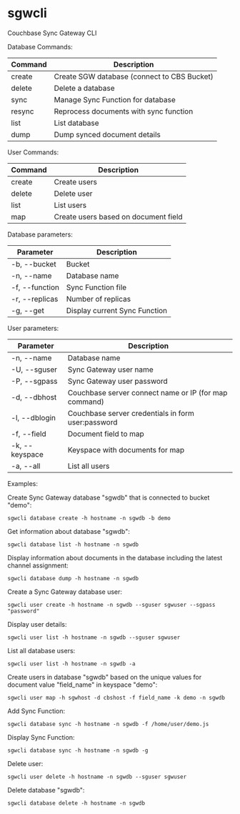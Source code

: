 # sgwcli

Couchbase Sync Gateway CLI

Database Commands:

| Command | Description                                 |
|---------|---------------------------------------------|
| create  | Create SGW database (connect to CBS Bucket) |
| delete  | Delete a database                           |
| sync    | Manage Sync Function for database           |
| resync  | Reprocess documents with sync function      |
| list    | List database                               |
| dump    | Dump synced document details                |

User Commands:

| Command | Description                          |
|---------|--------------------------------------|
| create  | Create users                         |
| delete  | Delete user                          |
| list    | List users                           |
| map     | Create users based on document field |

Database parameters:

| Parameter      | Description                   |
|----------------|-------------------------------|
| -b, --bucket   | Bucket                        |
| -n, --name     | Database name                 |
| -f, --function | Sync Function file            |
| -r, --replicas | Number of replicas            |
| -g, --get      | Display current Sync Function |

User parameters:

| Parameter      | Description                                           |
|----------------|-------------------------------------------------------|
| -n, --name     | Database name                                         |
| -U, --sguser   | Sync Gateway user name                                |
| -P, --sgpass   | Sync Gateway user password                            |
| -d, --dbhost   | Couchbase server connect name or IP (for map command) |
| -l, --dblogin  | Couchbase server credentials in form user:password    |
| -f, --field    | Document field to map                                 |
| -k, --keyspace | Keyspace with documents for map                       |
| -a, --all      | List all users                                        |

Examples:

Create Sync Gateway database "sgwdb" that is connected to bucket "demo":
```
sgwcli database create -h hostname -n sgwdb -b demo
```

Get information about database "sgwdb":
```
sgwcli database list -h hostname -n sgwdb
```

Display information about documents in the database including the latest channel assignment:
```
sgwcli database dump -h hostname -n sgwdb
```

Create a Sync Gateway database user:
```
sgwcli user create -h hostname -n sgwdb --sguser sgwuser --sgpass "password"
```

Display user details:
```
sgwcli user list -h hostname -n sgwdb --sguser sgwuser
```

List all database users:
```
sgwcli user list -h hostname -n sgwdb -a
```

Create users in database "sgwdb" based on the unique values for document value "field_name" in keyspace "demo":
```
sgwcli user map -h sgwhost -d cbshost -f field_name -k demo -n sgwdb
```

Add Sync Function:
```
sgwcli database sync -h hostname -n sgwdb -f /home/user/demo.js
```

Display Sync Function:
```
sgwcli database sync -h hostname -n sgwdb -g
```

Delete user:
```
sgwcli user delete -h hostname -n sgwdb --sguser sgwuser
```

Delete database "sgwdb":
```
sgwcli database delete -h hostname -n sgwdb
```
